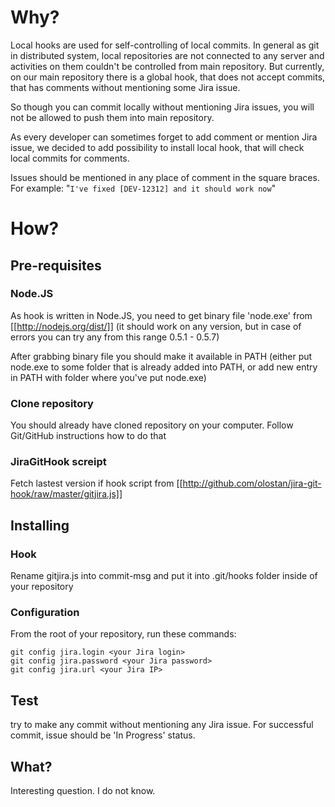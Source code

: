 # Why?

Local hooks are used for self-controlling of local commits. In general as git in distributed system, local repositories are not connected to any server and activities on them couldn't be controlled from main repository. But currently, on our main repository there is a global hook, that does not accept commits, that has comments without mentioning some Jira issue. 

So though you can commit locally without mentioning Jira issues, you will not be allowed to push them into main repository.

As every developer can sometimes forget to add comment or mention Jira issue, we decided to add possibility to install local hook, that will check local commits for comments.

Issues should be mentioned in any place of comment in the square braces. For example: "```I've fixed [DEV-12312] and it should work now```"

# How?

## Pre-requisites 

### Node.JS
As hook is written in Node.JS, you need to get binary file 'node.exe' from [[http://nodejs.org/dist/]] (it should work on any version, but in case of errors you can try any from this range 0.5.1 - 0.5.7)

After grabbing binary file you should make it available in PATH (either put node.exe to some folder that is already added into PATH, or add new entry in PATH with folder where you've put node.exe)

### Clone repository

You should already have cloned repository on your computer. Follow Git/GitHub instructions how to do that

### JiraGitHook screipt

Fetch lastest version if hook script from [[http://github.com/olostan/jira-git-hook/raw/master/gitjira.js]]

## Installing

### Hook

Rename gitjira.js into commit-msg and put it into .git/hooks folder inside of your repository

### Configuration

From the root of your repository, run these commands:

    git config jira.login <your Jira login>
    git config jira.password <your Jira password>
    git config jira.url <your Jira IP>

## Test

try to make any commit without mentioning any Jira issue. For successful commit, issue should be 'In Progress' status.

## What?

Interesting question. I do not know.
